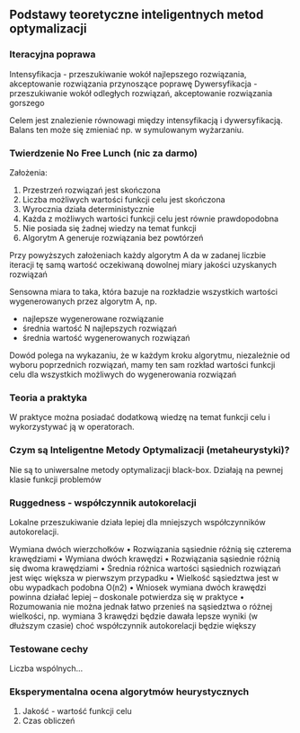 ## Podstawy teoretyczne inteligentnych metod optymalizacji

### Iteracyjna poprawa

Intensyfikacja - przeszukiwanie wokół najlepszego rozwiązania, akceptowanie rozwiązania przynoszące poprawę
Dywersyfikacja - przeszukiwanie wokół odległych rozwiązań, akceptowanie rozwiązania gorszego

Celem jest znalezienie równowagi między intensyfikacją i dywersyfikacją. Balans ten może się zmieniać np. w symulowanym wyżarzaniu.

### Twierdzenie No Free Lunch (nic za darmo)
Założenia:
1. Przestrzeń rozwiązań jest skończona
2. Liczba możliwych wartości funkcji celu jest skończona
3. Wyrocznia działa deterministycznie
4. Każda z możliwych wartości funkcji celu jest równie prawdopodobna
5. Nie posiada się żadnej wiedzy na temat funkcji
6. Algorytm A generuje rozwiązania bez powtórzeń

Przy powyższych założeniach każdy algorytm A da w zadanej liczbie iteracji tę samą wartość oczekiwaną dowolnej miary jakości uzyskanych rozwiązań

Sensowna miara to taka, która bazuje na rozkładzie wszystkich wartości wygenerowanych przez algorytm A, np.
- najlepsze wygenerowane rozwiązanie
- średnia wartość N najlepszych rozwiązań
- średnia wartość wygenerowanych rozwiązań

Dowód polega na wykazaniu, że w każdym kroku algorytmu, niezależnie od wyboru poprzednich rozwiązań, mamy ten sam rozkład wartości funkcji celu dla wszystkich możliwych do wygenerowania rozwiązań

### Teoria a praktyka
W praktyce można posiadać dodatkową wiedzę na temat funkcji celu i wykorzystywać ją w operatorach.

### Czym są Inteligentne Metody Optymalizacji (metaheurystyki)?

Nie są to uniwersalne metody optymalizacji black-box.
Działają na pewnej klasie funkcji problemów

### Ruggedness - współczynnik autokorelacji

Lokalne przeszukiwanie działa lepiej dla mniejszych współczynników autokorelacji.

 Wymiana dwóch wierzchołków
 • Rozwiązania sąsiednie różnią się czterema krawędziami
 • Wymiana dwóch krawędzi
 • Rozwiązania sąsiednie różnią się dwoma krawędziami
 • Średnia różnica wartości sąsiednich rozwiązań jest więc większa w 
pierwszym przypadku
 • Wielkość sąsiedztwa jest w obu wypadkach podobna O(n2)
 • Wniosek wymiana dwóch krawędzi powinna działać lepiej – doskonale 
potwierdza się w praktyce
 • Rozumowania nie można jednak łatwo przenieś na sąsiedztwa o różnej 
wielkości, np. wymiana 3 krawędzi będzie dawała lepsze wyniki (w 
dłuższym czasie) choć współczynnik autokorelacji będzie większy

### Testowane cechy
Liczba wspólnych...

### Eksperymentalna ocena algorytmów heurystycznych
1. Jakość - wartość funkcji celu
2. Czas obliczeń